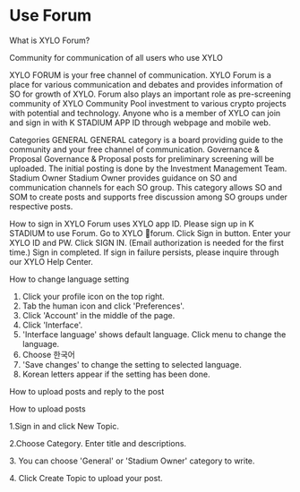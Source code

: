 # Use Forum

What is XYLO Forum?&#x20;

Community for communication of all users who use XYLO&#x20;

XYLO FORUM is your free channel of communication. XYLO Forum is a place for various communication and debates and provides information of SO for growth of XYLO. Forum also plays an important role as pre-screening community of XYLO Community Pool investment to various crypto projects with potential and technology. Anyone who is a member of XYLO can join and sign in with K STADIUM APP ID through webpage and mobile web.

Categories GENERAL GENERAL category is a board providing guide to the community and your free channel of communication. Governance & Proposal Governance & Proposal posts for preliminary screening will be uploaded. The initial posting is done by the Investment Management Team. Stadium Owner Stadium Owner provides guidance on SO and communication channels for each SO group. This category allows SO and SOM to create posts and supports free discussion among SO groups under respective posts.

How to sign in XYLO Forum uses XYLO app ID. Please sign up in K STADIUM to use Forum. Go to XYLO forum. Click Sign in button. Enter your XYLO ID and PW. Click SIGN IN. (Email authorization is needed for the first time.) Sign in completed. If sign in failure persists, please inquire through our XYLO Help Center.



How to change language setting

1. Click your profile icon on the top right.
2. Tab the human icon and click 'Preferences'.
3. Click 'Account' in the middle of the page.
4. Click 'Interface'.
5. 'Interface language' shows default language. Click menu to change the language.
6. Choose 한국어
7. 'Save changes' to change the setting to selected language.
8. Korean letters appear if the setting has been done.

How to upload posts and reply to the post

How to upload posts&#x20;

1.Sign in and click New Topic.&#x20;

2.Choose Category. Enter title and descriptions.&#x20;

3\. You can choose 'General' or 'Stadium Owner' category to write.&#x20;

4\. Click Create Topic to upload your post.


